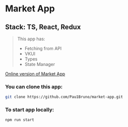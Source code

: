 # Market App
## Stack: TS, React, Redux

> This app has:
> - Fetching from API
> - VKUI
> - Types
> - State Manager

[Online version of Market App](https://pau1bruno.github.io/market-app/)

### You can clone this app:
```bash
git clone https://github.com/Pau1Bruno/market-app.git
```

### To start app locally:
```bash
npm run start 
```

